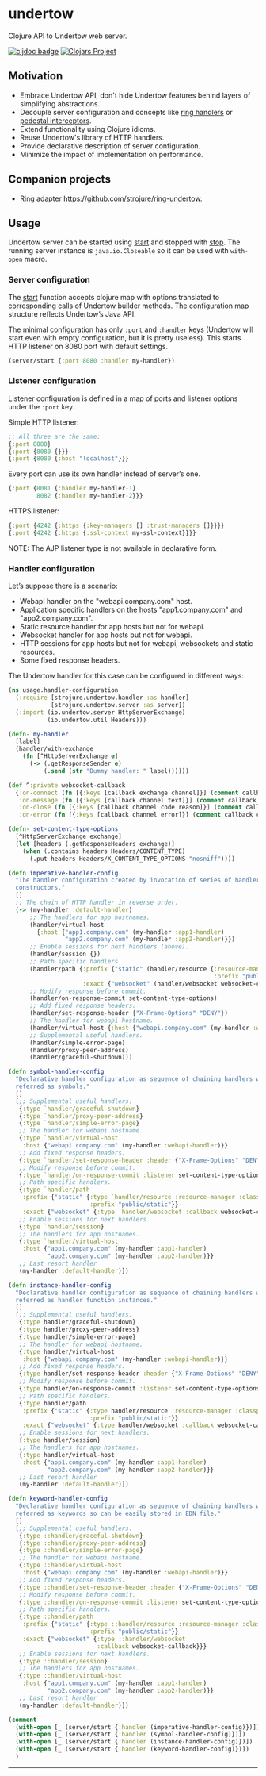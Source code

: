 # undertow

Clojure API to Undertow web server.

[![cljdoc badge](https://cljdoc.org/badge/com.github.strojure/undertow)](https://cljdoc.org/d/com.github.strojure/undertow)
[![Clojars Project](https://img.shields.io/clojars/v/com.github.strojure/undertow.svg)](https://clojars.org/com.github.strojure/undertow)

## Motivation

- Embrace Undertow API, don't hide Undertow features behind layers of 
  simplifying abstractions.
- Decouple server configuration and concepts like [ring handlers]
  or [pedestal interceptors].
- Extend functionality using Clojure idioms.
- Reuse Undertow's library of HTTP handlers.
- Provide declarative description of server configuration.
- Minimize the impact of implementation on performance.

## Companion projects

- Ring adapter https://github.com/strojure/ring-undertow.

## Usage

Undertow server can be started using [start][server_start] and stopped
with [stop][server_stop]. The running server instance is `java.io.Closeable` so
it can be used with `with-open` macro.

### Server configuration

The [start][server_start] function accepts clojure map with options 
translated to corresponding calls of Undertow builder methods. The 
configuration map structure reflects Undertow’s Java API.

The minimal configuration has only `:port` and `:handler` keys (Undertow 
will start even with empty configuration, but it is pretty useless). This 
starts HTTP listener on 8080 port with default settings.

```clojure
(server/start {:port 8080 :handler my-handler})
```

### Listener configuration

Listener configuration is defined in a map of ports and listener options 
under the `:port` key.

Simple HTTP listener:

```clojure
;; All three are the same:
{:port 8080}
{:port {8080 {}}}
{:port {8080 {:host "localhost"}}}
```

Every port can use its own handler instead of server’s one.

```clojure
{:port {8081 {:handler my-handler-1}
        8082 {:handler my-handler-2}}}
```

HTTPS listener:

```clojure
{:port {4242 {:https {:key-managers [] :trust-managers []}}}}
{:port {4242 {:https {:ssl-context my-ssl-context}}}}
```

NOTE: The AJP listener type is not available in declarative form.

### Handler configuration

Let’s suppose there is a scenario:

- Webapi handler on the "webapi.company.com" host.
- Application specific handlers on the hosts "app1.company.com" and
  "app2.company.com".
- Static resource handler for app hosts but not for webapi.
- Websocket handler for app hosts but not for webapi.
- HTTP sessions for app hosts but not for webapi, websockets and static 
  resources.
- Some fixed response headers.

The Undertow handler for this case can be configured in different ways:

```clojure
(ns usage.handler-configuration
  (:require [strojure.undertow.handler :as handler]
            [strojure.undertow.server :as server])
  (:import (io.undertow.server HttpServerExchange)
           (io.undertow.util Headers)))

(defn- my-handler
  [label]
  (handler/with-exchange
    (fn [^HttpServerExchange e]
      (-> (.getResponseSender e)
          (.send (str "Dummy handler: " label))))))

(def ^:private websocket-callback
  {:on-connect (fn [{:keys [callback exchange channel]}] (comment callback exchange channel))
   :on-message (fn [{:keys [callback channel text]}] (comment callback channel text))
   :on-close (fn [{:keys [callback channel code reason]}] (comment callback channel code reason))
   :on-error (fn [{:keys [callback channel error]}] (comment callback channel error))})

(defn- set-content-type-options
  [^HttpServerExchange exchange]
  (let [headers (.getResponseHeaders exchange)]
    (when (.contains headers Headers/CONTENT_TYPE)
      (.put headers Headers/X_CONTENT_TYPE_OPTIONS "nosniff"))))

(defn imperative-handler-config
  "The handler configuration created by invocation of series of handler
  constructors."
  []
  ;; The chain of HTTP handler in reverse order.
  (-> (my-handler :default-handler)
      ;; The handlers for app hostnames.
      (handler/virtual-host
        {:host {"app1.company.com" (my-handler :app1-handler)
                "app2.company.com" (my-handler :app2-handler)}})
      ;; Enable sessions for next handlers (above).
      (handler/session {})
      ;; Path specific handlers.
      (handler/path {:prefix {"static" (handler/resource {:resource-manager :classpath-files
                                                          :prefix "public/static"})}
                     :exact {"websocket" (handler/websocket websocket-callback)}})
      ;; Modify response before commit.
      (handler/on-response-commit set-content-type-options)
      ;; Add fixed response headers.
      (handler/set-response-header {"X-Frame-Options" "DENY"})
      ;; The handler for webapi hostname.
      (handler/virtual-host {:host {"webapi.company.com" (my-handler :webapi-handler)}})
      ;; Supplemental useful handlers.
      (handler/simple-error-page)
      (handler/proxy-peer-address)
      (handler/graceful-shutdown)))

(defn symbol-handler-config
  "Declarative handler configuration as sequence of chaining handlers which are
  referred as symbols."
  []
  [;; Supplemental useful handlers.
   {:type `handler/graceful-shutdown}
   {:type `handler/proxy-peer-address}
   {:type `handler/simple-error-page}
   ;; The handler for webapi hostname.
   {:type `handler/virtual-host
    :host {"webapi.company.com" (my-handler :webapi-handler)}}
   ;; Add fixed response headers.
   {:type `handler/set-response-header :header {"X-Frame-Options" "DENY"}}
   ;; Modify response before commit.
   {:type `handler/on-response-commit :listener set-content-type-options}
   ;; Path specific handlers.
   {:type `handler/path
    :prefix {"static" {:type `handler/resource :resource-manager :classpath-files
                       :prefix "public/static"}}
    :exact {"websocket" {:type `handler/websocket :callback websocket-callback}}}
   ;; Enable sessions for next handlers.
   {:type `handler/session}
   ;; The handlers for app hostnames.
   {:type `handler/virtual-host
    :host {"app1.company.com" (my-handler :app1-handler)
           "app2.company.com" (my-handler :app2-handler)}}
   ;; Last resort handler
   (my-handler :default-handler)])

(defn instance-handler-config
  "Declarative handler configuration as sequence of chaining handlers which are
  referred as handler function instances."
  []
  [;; Supplemental useful handlers.
   {:type handler/graceful-shutdown}
   {:type handler/proxy-peer-address}
   {:type handler/simple-error-page}
   ;; The handler for webapi hostname.
   {:type handler/virtual-host
    :host {"webapi.company.com" (my-handler :webapi-handler)}}
   ;; Add fixed response headers.
   {:type handler/set-response-header :header {"X-Frame-Options" "DENY"}}
   ;; Modify response before commit.
   {:type handler/on-response-commit :listener set-content-type-options}
   ;; Path specific handlers.
   {:type handler/path
    :prefix {"static" {:type handler/resource :resource-manager :classpath-files
                       :prefix "public/static"}}
    :exact {"websocket" {:type handler/websocket :callback websocket-callback}}}
   ;; Enable sessions for next handlers.
   {:type handler/session}
   ;; The handlers for app hostnames.
   {:type handler/virtual-host
    :host {"app1.company.com" (my-handler :app1-handler)
           "app2.company.com" (my-handler :app2-handler)}}
   ;; Last resort handler
   (my-handler :default-handler)])

(defn keyword-handler-config
  "Declarative handler configuration as sequence of chaining handlers which are
  referred as keywords so can be easily stored in EDN file."
  []
  [;; Supplemental useful handlers.
   {:type ::handler/graceful-shutdown}
   {:type ::handler/proxy-peer-address}
   {:type ::handler/simple-error-page}
   ;; The handler for webapi hostname.
   {:type ::handler/virtual-host
    :host {"webapi.company.com" (my-handler :webapi-handler)}}
   ;; Add fixed response headers.
   {:type ::handler/set-response-header :header {"X-Frame-Options" "DENY"}}
   ;; Modify response before commit.
   {:type ::handler/on-response-commit :listener set-content-type-options}
   ;; Path specific handlers.
   {:type ::handler/path
    :prefix {"static" {:type ::handler/resource :resource-manager :classpath-files
                       :prefix "public/static"}}
    :exact {"websocket" {:type ::handler/websocket
                         :callback websocket-callback}}}
   ;; Enable sessions for next handlers.
   {:type ::handler/session}
   ;; The handlers for app hostnames.
   {:type ::handler/virtual-host
    :host {"app1.company.com" (my-handler :app1-handler)
           "app2.company.com" (my-handler :app2-handler)}}
   ;; Last resort handler
   (my-handler :default-handler)])

(comment
  (with-open [_ (server/start {:handler (imperative-handler-config)})])
  (with-open [_ (server/start {:handler (symbol-handler-config)})])
  (with-open [_ (server/start {:handler (instance-handler-config)})])
  (with-open [_ (server/start {:handler (keyword-handler-config)})])
  )
```

---

[ring handlers]:
https://github.com/ring-clojure/ring/wiki/Concepts#handlers

[pedestal interceptors]:
http://pedestal.io/reference/interceptors

[server_start]:
https://cljdoc.org/d/com.github.strojure/undertow/CURRENT/api/strojure.undertow.server#start

[server_stop]:
https://cljdoc.org/d/com.github.strojure/undertow/CURRENT/api/strojure.undertow.server#stop
